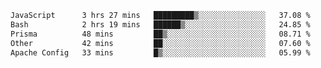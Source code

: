 
<!--START_SECTION:waka-->

```txt
JavaScript      3 hrs 27 mins   █████████▒░░░░░░░░░░░░░░░   37.08 %
Bash            2 hrs 19 mins   ██████▒░░░░░░░░░░░░░░░░░░   24.85 %
Prisma          48 mins         ██▒░░░░░░░░░░░░░░░░░░░░░░   08.71 %
Other           42 mins         ██░░░░░░░░░░░░░░░░░░░░░░░   07.60 %
Apache Config   33 mins         █▒░░░░░░░░░░░░░░░░░░░░░░░   05.99 %
```

<!--END_SECTION:waka-->
